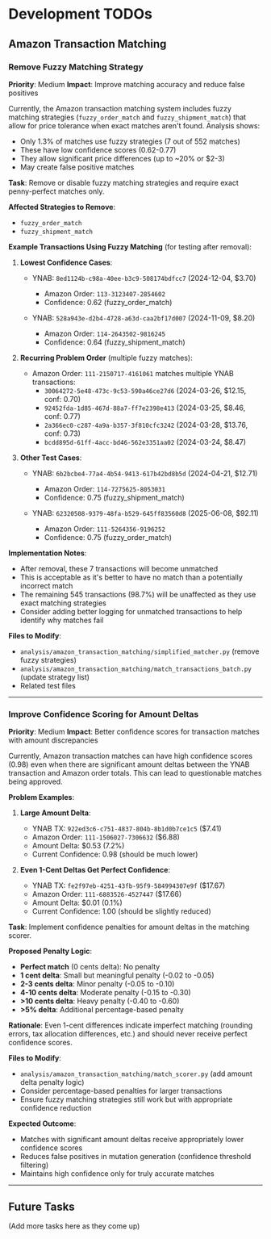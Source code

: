 # Development TODOs

## Amazon Transaction Matching

### Remove Fuzzy Matching Strategy
**Priority**: Medium
**Impact**: Improve matching accuracy and reduce false positives

Currently, the Amazon transaction matching system includes fuzzy matching strategies (`fuzzy_order_match` and `fuzzy_shipment_match`) that allow for price tolerance when exact matches aren't found. Analysis shows:

- Only 1.3% of matches use fuzzy strategies (7 out of 552 matches)
- These have low confidence scores (0.62-0.77)
- They allow significant price differences (up to ~20% or $2-3)
- May create false positive matches

**Task**: Remove or disable fuzzy matching strategies and require exact penny-perfect matches only.

**Affected Strategies to Remove**:
- `fuzzy_order_match`
- `fuzzy_shipment_match`

**Example Transactions Using Fuzzy Matching** (for testing after removal):

1. **Lowest Confidence Cases**:
   - YNAB: `8ed1124b-c98a-40ee-b3c9-508174bdfcc7` (2024-12-04, $3.70)
     - Amazon Order: `113-3123407-2854602`
     - Confidence: 0.62 (fuzzy_order_match)

   - YNAB: `528a943e-d2b4-4728-a63d-caa2bf17d007` (2024-11-09, $8.20)
     - Amazon Order: `114-2643502-9816245`
     - Confidence: 0.64 (fuzzy_shipment_match)

2. **Recurring Problem Order** (multiple fuzzy matches):
   - Amazon Order: `111-2150717-4161061` matches multiple YNAB transactions:
     - `30064272-5e48-473c-9c53-590a46ce27d6` (2024-03-26, $12.15, conf: 0.70)
     - `92452fda-1d85-467d-88a7-ff7e2398e413` (2024-03-25, $8.46, conf: 0.77)
     - `2a366ec0-c287-4a9a-b357-3f810cfc3242` (2024-03-28, $13.76, conf: 0.73)
     - `bcdd895d-61ff-4acc-bd46-562e3351aa02` (2024-03-24, $8.47)

3. **Other Test Cases**:
   - YNAB: `6b2bcbe4-77a4-4b54-9413-617b42bd8b5d` (2024-04-21, $12.71)
     - Amazon Order: `114-7275625-8053031`
     - Confidence: 0.75 (fuzzy_shipment_match)

   - YNAB: `62320508-9379-48fa-b529-645ff83560d8` (2025-06-08, $92.11)
     - Amazon Order: `111-5264356-9196252`
     - Confidence: 0.75 (fuzzy_order_match)

**Implementation Notes**:
- After removal, these 7 transactions will become unmatched
- This is acceptable as it's better to have no match than a potentially incorrect match
- The remaining 545 transactions (98.7%) will be unaffected as they use exact matching strategies
- Consider adding better logging for unmatched transactions to help identify why matches fail

**Files to Modify**:
- `analysis/amazon_transaction_matching/simplified_matcher.py` (remove fuzzy strategies)
- `analysis/amazon_transaction_matching/match_transactions_batch.py` (update strategy list)
- Related test files

---

### Improve Confidence Scoring for Amount Deltas
**Priority**: Medium
**Impact**: Better confidence scores for transaction matches with amount discrepancies

Currently, Amazon transaction matches can have high confidence scores (0.98) even when there are significant amount deltas between the YNAB transaction and Amazon order totals. This can lead to questionable matches being approved.

**Problem Examples**:
1. **Large Amount Delta**:
   - YNAB TX: `922ed3c6-c751-4837-804b-8b1d0b7ce1c5` ($7.41)
   - Amazon Order: `111-1506027-7306632` ($6.88)
   - Amount Delta: $0.53 (7.2%)
   - Current Confidence: 0.98 (should be much lower)

2. **Even 1-Cent Deltas Get Perfect Confidence**:
   - YNAB TX: `fe2f97eb-4251-43fb-95f9-584994307e9f` ($17.67)
   - Amazon Order: `111-6883526-4527447` ($17.66)
   - Amount Delta: $0.01 (0.1%)
   - Current Confidence: 1.00 (should be slightly reduced)

**Task**: Implement confidence penalties for amount deltas in the matching scorer.

**Proposed Penalty Logic**:
- **Perfect match** (0 cents delta): No penalty
- **1 cent delta**: Small but meaningful penalty (-0.02 to -0.05)
- **2-3 cents delta**: Minor penalty (-0.05 to -0.10)
- **4-10 cents delta**: Moderate penalty (-0.15 to -0.30)
- **>10 cents delta**: Heavy penalty (-0.40 to -0.60)
- **>5% delta**: Additional percentage-based penalty

**Rationale**: Even 1-cent differences indicate imperfect matching (rounding errors, tax allocation differences, etc.) and should never receive perfect confidence scores.

**Files to Modify**:
- `analysis/amazon_transaction_matching/match_scorer.py` (add amount delta penalty logic)
- Consider percentage-based penalties for larger transactions
- Ensure fuzzy matching strategies still work but with appropriate confidence reduction

**Expected Outcome**:
- Matches with significant amount deltas receive appropriately lower confidence scores
- Reduces false positives in mutation generation (confidence threshold filtering)
- Maintains high confidence only for truly accurate matches

---

## Future Tasks

(Add more tasks here as they come up)